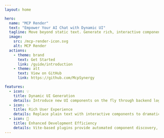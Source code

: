 ```yaml
---
layout: home

hero:
  name: "MCP Render"
  text: "Empower Your AI Chat with Dynamic UI"
  tagline: Move beyond static text. Generate rich, interactive components in your chat conversations, driven by AI and the Model Context Protocol.
  image:
    src: /mcp-render-icon.svg
    alt: MCP Render
  actions:
    - theme: brand
      text: Get Started
      link: /guide/introduction
    - theme: alt
      text: View on GitHub
      link: https://github.com/McpSynergy

features:
  - icon: 💡
    title: Dynamic UI Generation
    details: Introduce new UI components on the fly through backend logic and AI decisions, without needing to redeploy the frontend application.
  - icon: ✨
    title: Rich User Experience
    details: Replace plain text with interactive components to dramatically improve the intuitiveness of information presentation and user actions.
  - icon: 🚀
    title: Enhanced Development Efficiency
    details: Vite-based plugins provide automated component discovery, type extraction, and schema generation, greatly simplifying the development workflow.
---
```

